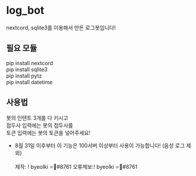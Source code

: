 # log_bot
nextcord, sqlite3를 이용해서 만든 로그봇입니다!

## 필요 모듈
pip install nextcord<br>
pip install sqlite3<br>
pip install pytz<br>
pip install datetime

## 사용법
봇의 인텐트 3개를 다 키시고<br>
접두사 입력에는 봇의 접두사를<br>
토큰 입력에는 봇의 토큰을 넣어주세요!

* 8월 31일 이후부터 이 기능은 100서버 이상부터 사용이 가능합니다! (음성 로그 제외)<br><br>
제작: ! byeolki ⭐🔑#8761
오류제보:! byeolki ⭐🔑#8761
